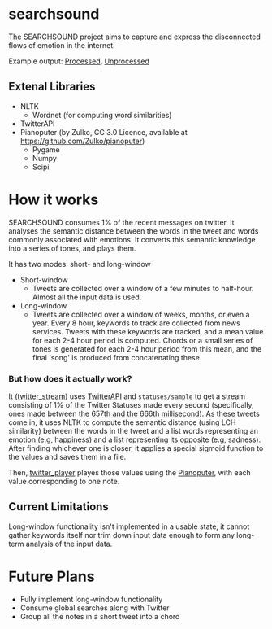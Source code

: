 # searchsound
The SEARCHSOUND project aims to capture and express the disconnected flows of emotion in the internet.

Example output: [Processed](https://soundcloud.com/user896574936/t-out-sound-one),  [Unprocessed](https://soundcloud.com/user896574936/bareout-mp3)

## Extenal Libraries
* NLTK
  * Wordnet (for computing word similarities)
* TwitterAPI
* Pianoputer (by Zulko, CC 3.0 Licence, available at https://github.com/Zulko/pianoputer)
    * Pygame
    * Numpy
    * Scipi

# How it works

SEARCHSOUND consumes 1% of the recent messages on twitter. It analyses the semantic distance between the words in the tweet and words commonly associated with emotions.
It converts this semantic knowledge into a series of tones, and plays them.

It has two modes: short- and long-window

* Short-window
    * Tweets are collected over a window of a few minutes to half-hour. Almost all the input data is used.
* Long-window
    * Tweets are collected over a window of weeks, months, or even a year. Every 8 hour, keywords to track are collected from news services. Tweets with these keywords are tracked, and a mean value for each 2-4 hour period is computed. Chords or a small series of tones is generated for each 2-4 hour period from this mean, and the final 'song' is produced from concatenating these.

### But how does it actually work?

It ([twitter_stream](../twitter_stream.py)) uses [TwitterAPI](https://github.com/geduldig/TwitterAPI) and `statuses/sample` to get a stream consisting of 1% of the Twitter Statuses made every second (specifically, ones made between the [657th and the 666th millisecond](http://blog.falcondai.com/2013/06/666-and-how-twitter-samples-tweets-in.html)). As these tweets come in, it uses NLTK to compute the semantic distance (using LCH similarity) between the words in the tweet and a list words representing an emotion (e.g, happiness) and a list representing its opposite (e.g, sadness). After finding whichever one is closer, it applies a special sigmoid function to the values and saves them in a file.

Then, [twitter_player](../twitter_player.py) playes those values using the [Pianoputer](https://github.com/Zulko/pianoputer), with each value corresponding to one note.

## Current Limitations

Long-window functionality isn't implemented in a usable state, it cannot gather keywords itself nor trim down input data enough to form any long-term analysis of the input data.


# Future Plans

* Fully implement long-window functionality
* Consume global searches along with Twitter
* Group all the notes in a short tweet into a chord
